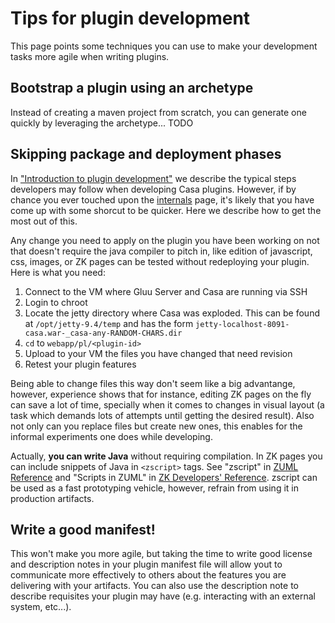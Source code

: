 # Tips for plugin development

This page points some techniques you can use to make your development tasks more agile when writing plugins.

## Bootstrap a plugin using an archetype

Instead of creating a maven project from scratch, you can generate one quickly by leveraging the archetype... TODO

## Skipping package and deployment phases

In ["Introduction to plugin development"](./intro-plugin.md#development-lifecycle) we describe the typical steps developers may follow when developing Casa plugins. However, if by chance you ever touched upon the [internals](./plugin-management-internals.md#resource-extraction-and-registration) page, it's likely that you have come up with some shorcut to be quicker. Here we describe how to get the most out of this.

Any change you need to apply on the plugin you have been working on not that doesn't require the java compiler to pitch in, like edition of javascript, css, images, or ZK pages can be tested without redeploying your plugin. Here is what you need:

1. Connect to the VM where Gluu Server and Casa are running via SSH
1. Login to chroot
1. Locate the jetty directory where Casa was exploded. This can be found at `/opt/jetty-9.4/temp` and has the form `jetty-localhost-8091-casa.war-_casa-any-RANDOM-CHARS.dir`
1. `cd` to `webapp/pl/<plugin-id>`
1. Upload to your VM the files you have changed that need revision
1. Retest your plugin features

Being able to change files this way don't seem like a big advantange, however, experience shows that for instance, editing ZK pages on the fly can save a lot of time, specially when it comes to changes in visual layout (a task which demands lots of attempts until getting the desired result). Also not only can you replace files but create new ones, this enables for the informal experiments one does while developing. 

Actually, **you can write Java** without requiring compilation. In ZK pages you can include snippets of Java in `<zscript>` tags. See "zscript" in [ZUML Reference](./intro-plugin.md#reference-docs) and "Scripts in ZUML" in [ZK Developers' Reference](./intro-plugin.md#reference-docs). zscript can be used as a fast prototyping vehicle, however, refrain from using it in production artifacts.


## Write a good manifest!

This won't make you more agile, but taking the time to write good license and description notes in your plugin manifest file will allow yout to communicate more effectively to others about the features you are delivering with your artifacts. You can also use the description note to describe requisites your plugin may have (e.g. interacting with an external system, etc...).
